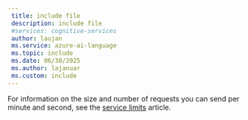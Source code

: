 ```yaml
---
 title: include file
 description: include file
 #services: cognitive-services
 author: laujan
 ms.service: azure-ai-language
 ms.topic: include
 ms.date: 06/30/2025
 ms.author: lajanuar
 ms.custom: include
---
```


For information on the size and number of requests you can send per minute and second, see the [service limits](../concepts/data-limits.md) article.
